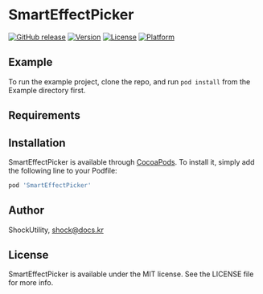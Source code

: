 # SmartEffectPicker

[![GitHub release](https://img.shields.io/github/release/ShockUtility/SmartEffectPicker.svg)](https://github.com/ShockUtility/SmartEffectPicker)
[![Version](https://img.shields.io/cocoapods/v/SmartEffectPicker.svg?style=flat)](http://cocoapods.org/pods/SmartEffectPicker)
[![License](https://img.shields.io/cocoapods/l/SmartEffectPicker.svg?style=flat)](http://cocoapods.org/pods/SmartEffectPicker)
[![Platform](https://img.shields.io/cocoapods/p/SmartEffectPicker.svg?style=flat)](http://cocoapods.org/pods/SmartEffectPicker)

## Example

To run the example project, clone the repo, and run `pod install` from the Example directory first.

## Requirements

## Installation

SmartEffectPicker is available through [CocoaPods](http://cocoapods.org). To install
it, simply add the following line to your Podfile:

```ruby
pod 'SmartEffectPicker'
```

## Author

ShockUtility, shock@docs.kr

## License

SmartEffectPicker is available under the MIT license. See the LICENSE file for more info.
